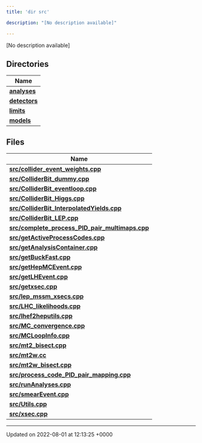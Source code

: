 ```yaml
---
title: 'dir src'

description: "[No description available]"

---
```







[No description available]

## Directories

| Name           |
| -------------- |
| **[analyses](/documentation/code/files/dir_ebf4efc09232e9b3baff73345d00af17/#dir-analyses)**  |
| **[detectors](/documentation/code/files/dir_ec0001d0a47d8f5e87814a0c290a00e6/#dir-detectors)**  |
| **[limits](/documentation/code/files/dir_43317e43f0d2f00527788176b6ed19bf/#dir-limits)**  |
| **[models](/documentation/code/files/dir_6a2ef1661f87480de03fb9e3f0a6d5bc/#dir-models)**  |

## Files

| Name           |
| -------------- |
| **[src/collider_event_weights.cpp](/documentation/code/files/collider__event__weights_8cpp/#file-collider-event-weights.cpp)**  |
| **[src/ColliderBit_dummy.cpp](/documentation/code/files/colliderbit__dummy_8cpp/#file-colliderbit-dummy.cpp)**  |
| **[src/ColliderBit_eventloop.cpp](/documentation/code/files/colliderbit__eventloop_8cpp/#file-colliderbit-eventloop.cpp)**  |
| **[src/ColliderBit_Higgs.cpp](/documentation/code/files/colliderbit__higgs_8cpp/#file-colliderbit-higgs.cpp)**  |
| **[src/ColliderBit_InterpolatedYields.cpp](/documentation/code/files/colliderbit__interpolatedyields_8cpp/#file-colliderbit-interpolatedyields.cpp)**  |
| **[src/ColliderBit_LEP.cpp](/documentation/code/files/colliderbit__lep_8cpp/#file-colliderbit-lep.cpp)**  |
| **[src/complete_process_PID_pair_multimaps.cpp](/documentation/code/files/complete__process__pid__pair__multimaps_8cpp/#file-complete-process-pid-pair-multimaps.cpp)**  |
| **[src/getActiveProcessCodes.cpp](/documentation/code/files/getactiveprocesscodes_8cpp/#file-getactiveprocesscodes.cpp)**  |
| **[src/getAnalysisContainer.cpp](/documentation/code/files/getanalysiscontainer_8cpp/#file-getanalysiscontainer.cpp)**  |
| **[src/getBuckFast.cpp](/documentation/code/files/getbuckfast_8cpp/#file-getbuckfast.cpp)**  |
| **[src/getHepMCEvent.cpp](/documentation/code/files/gethepmcevent_8cpp/#file-gethepmcevent.cpp)**  |
| **[src/getLHEvent.cpp](/documentation/code/files/getlhevent_8cpp/#file-getlhevent.cpp)**  |
| **[src/getxsec.cpp](/documentation/code/files/getxsec_8cpp/#file-getxsec.cpp)**  |
| **[src/lep_mssm_xsecs.cpp](/documentation/code/files/lep__mssm__xsecs_8cpp/#file-lep-mssm-xsecs.cpp)**  |
| **[src/LHC_likelihoods.cpp](/documentation/code/files/lhc__likelihoods_8cpp/#file-lhc-likelihoods.cpp)**  |
| **[src/lhef2heputils.cpp](/documentation/code/files/lhef2heputils_8cpp/#file-lhef2heputils.cpp)**  |
| **[src/MC_convergence.cpp](/documentation/code/files/mc__convergence_8cpp/#file-mc-convergence.cpp)**  |
| **[src/MCLoopInfo.cpp](/documentation/code/files/mcloopinfo_8cpp/#file-mcloopinfo.cpp)**  |
| **[src/mt2_bisect.cpp](/documentation/code/files/mt2__bisect_8cpp/#file-mt2-bisect.cpp)**  |
| **[src/mt2w.cc](/documentation/code/files/mt2w_8cc/#file-mt2w.cc)**  |
| **[src/mt2w_bisect.cpp](/documentation/code/files/mt2w__bisect_8cpp/#file-mt2w-bisect.cpp)**  |
| **[src/process_code_PID_pair_mapping.cpp](/documentation/code/files/process__code__pid__pair__mapping_8cpp/#file-process-code-pid-pair-mapping.cpp)**  |
| **[src/runAnalyses.cpp](/documentation/code/files/runanalyses_8cpp/#file-runanalyses.cpp)**  |
| **[src/smearEvent.cpp](/documentation/code/files/smearevent_8cpp/#file-smearevent.cpp)**  |
| **[src/Utils.cpp](/documentation/code/files/utils_8cpp/#file-utils.cpp)**  |
| **[src/xsec.cpp](/documentation/code/files/xsec_8cpp/#file-xsec.cpp)**  |






-------------------------------

Updated on 2022-08-01 at 12:13:25 +0000
